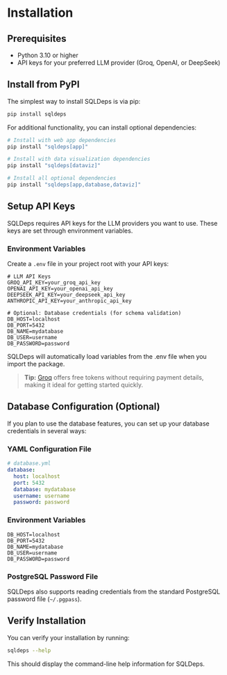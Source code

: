 # Installation

## Prerequisites

- Python 3.10 or higher
- API keys for your preferred LLM provider (Groq, OpenAI, or DeepSeek)

## Install from PyPI

The simplest way to install SQLDeps is via pip:

```bash
pip install sqldeps
```

For additional functionality, you can install optional dependencies:

```bash
# Install with web app dependencies
pip install "sqldeps[app]"

# Install with data visualization dependencies
pip install "sqldeps[dataviz]"

# Install all optional dependencies
pip install "sqldeps[app,database,dataviz]"
```

## Setup API Keys

SQLDeps requires API keys for the LLM providers you want to use. These keys are set through environment variables.

### Environment Variables

Create a `.env` file in your project root with your API keys:

```
# LLM API Keys
GROQ_API_KEY=your_groq_api_key
OPENAI_API_KEY=your_openai_api_key
DEEPSEEK_API_KEY=your_deepseek_api_key
ANTHROPIC_API_KEY=your_anthropic_api_key

# Optional: Database credentials (for schema validation)
DB_HOST=localhost
DB_PORT=5432
DB_NAME=mydatabase
DB_USER=username
DB_PASSWORD=password
```

SQLDeps will automatically load variables from the .env file when you import the package.

> **Tip:** [Groq](https://console.groq.com/keys) offers free tokens without requiring payment details, making it ideal for getting started quickly.

## Database Configuration (Optional)

If you plan to use the database features, you can set up your database credentials in several ways:

### YAML Configuration File

```yaml
# database.yml
database:
  host: localhost
  port: 5432
  database: mydatabase
  username: username
  password: password
```

### Environment Variables

```
DB_HOST=localhost
DB_PORT=5432
DB_NAME=mydatabase
DB_USER=username
DB_PASSWORD=password
```

### PostgreSQL Password File

SQLDeps also supports reading credentials from the standard PostgreSQL password file (`~/.pgpass`).

## Verify Installation

You can verify your installation by running:

```bash
sqldeps --help
```

This should display the command-line help information for SQLDeps.
